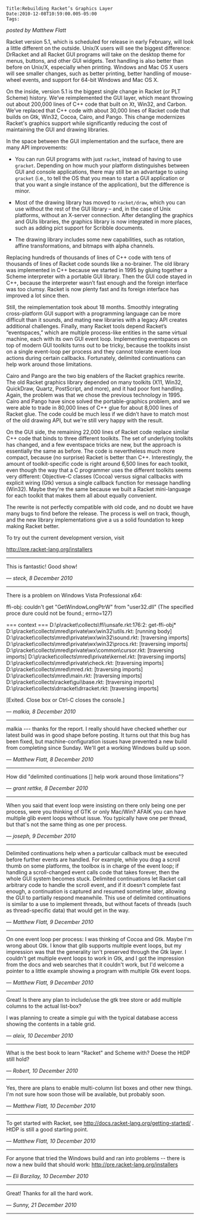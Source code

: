 
    Title:Rebuilding Racket’s Graphics Layer
    Date:2010-12-08T10:59:00.005-05:00
    Tags:

*posted by Matthew Flatt*

Racket version 5.1, which is scheduled for release in early February, will look a little different on the outside. Unix/X users will see the biggest difference: DrRacket and all Racket GUI programs will take on the desktop theme for menus, buttons, and other GUI widgets. Text handling is also better than before on Unix/X, especially when printing. Windows and Mac OS X users will see smaller changes, such as better printing, better handling of mouse-wheel events, and support for 64-bit Windows and Mac OS X.


On the inside, version 5.1 is the biggest single change in Racket (or PLT Scheme) history. We’ve reimplemented the GUI layer, which meant throwing out about 200,000 lines of C++ code that built on Xt, Win32, and Carbon. We’ve replaced that C++ code with about 30,000 lines of Racket code that builds on Gtk, Win32, Cocoa, Cairo, and Pango. This change modernizes Racket's graphics support while significantly reducing the cost of maintaining the GUI and drawing libraries.



In the space between the GUI implementation and the surface, there are many API improvements:


*  You can run GUI programs with just `racket`, instead of having to use `gracket`. Depending on how much your platform distinguishes between GUI and console applications, there may still be an advantage to using `gracket` (i.e., to tell the OS that you mean to start a GUI application or that you want a single instance of the application), but the difference is minor.

*   Most of the drawing library has moved to `racket/draw`, which you can use without the rest of the GUI library – and, in the case of Unix platforms, without an X-server connection. After detangling the graphics and GUIs libraries, the graphics library is now integrated in more places, such as adding pict support for Scribble documents. 

*  The drawing library includes some new capabilities, such as rotation, affine transformations, and bitmaps with alpha channels.

Replacing hundreds of thousands of lines of C++ code with tens of thousands of lines of Racket code sounds like a no-brainer. The old library was implemented in C++ because we started in 1995 by gluing together a Scheme interpreter with a portable GUI library. Then the GUI code stayed in C++, because the interpreter wasn’t fast enough and the foreign interface was too clumsy. Racket is now plenty fast and its foreign interface has improved a lot since then.

Still, the reimplementation took about 18 months. Smoothly integrating cross-platform GUI support with a programming language can be more difficult than it sounds, and mating new libraries with a legacy API creates additional challenges. Finally, many Racket tools depend Racket’s “eventspaces,” which are multiple process-like entities in the same virtual machine, each with its own GUI event loop. Implementing eventspaces on top of modern GUI toolkits turns out to be tricky, because the toolkits insist on a single event-loop per process and they cannot tolerate event-loop actions during certain callbacks. Fortunately, delimited continuations can help work around those limitations.


Cairo and Pango are the two big enablers of the Racket graphics rewrite. The old Racket graphics library depended on many toolkits (X11, Win32, QuickDraw, Quartz, PostScript, and more), and it had poor font handling. Again, the problem was that we chose the previous technology in 1995. Cairo and Pango have since solved the portable-graphics problem, and we were able to trade in 80,000 lines of C++ glue for about 8,000 lines of Racket glue. The code could be much less if we didn’t have to match most of the old drawing API, but we're still very happy with the result.


On the GUI side, the remaining 22,000 lines of Racket code replace similar C++ code that binds to three different toolkits. The set of underlying toolkits has changed, and a few eventspace tricks are new, but the approach is essentially the same as before. The code is nevertheless much more compact, because (no surprise) Racket is better than C++. Interestingly, the amount of toolkit-specific code is right around 6,500 lines for each toolkit, even though the way that a C programmer uses the different toolkits seems very different: Objective-C classes (Cocoa) versus signal callbacks with explicit wiring (Gtk) versus a single callback function for message handling (Win32). Maybe they're the same because we built a Racket mini-language for each toolkit that makes them all about equally convenient.


The rewrite is not perfectly compatible with old code, and no doubt we have many bugs to find before the release. The process is well on track, though, and the new library implementations give a us a solid foundation to keep making Racket better.



To try out the current development version, visit

[http://pre.racket-lang.org/installers
](http://pre.racket-lang.org/installers)

<!-- more -->



* * *

This is fantastic!  Good show!

— *steck, 8 December 2010*

* * *

There is a problem on Windows Vista Professional x64:

ffi-obj: couldn't get "GetWindowLongPtrW" from "user32.dll" (The specified proce
dure could not be found.; errno=127)

 === context ===
D:\p\racket\collects\ffi\unsafe.rkt:176:2: get-ffi-obj*
D:\p\racket\collects\mred\private\wx\win32\utils.rkt: [running body]
D:\p\racket\collects\mred\private\wx\win32\sound.rkt: [traversing imports]
D:\p\racket\collects\mred\private\wx\win32\procs.rkt: [traversing imports]
D:\p\racket\collects\mred\private\wx\common\cursor.rkt: [traversing imports]
D:\p\racket\collects\mred\private\kernel.rkt: [traversing imports]
D:\p\racket\collects\mred\private\check.rkt: [traversing imports]
D:\p\racket\collects\mred\mred.rkt: [traversing imports]
D:\p\racket\collects\mred\main.rkt: [traversing imports]
D:\p\racket\collects\racket\gui\base.rkt: [traversing imports]
D:\p\racket\collects\drracket\drracket.rkt: [traversing imports]


[Exited. Close box or Ctrl-C closes the console.]

— *malkia, 8 December 2010*

* * *

malkia --- thanks for the report. I really should have checked whether our latest build was in good shape before posting. It turns out that this bug has been fixed, but machine-configuration issues have prevented a new build from completing since Sunday. We'll get a working Windows build up soon.

— *Matthew Flatt, 8 December 2010*

* * *

How did "delimited continuations [] help work around those limitations"?

— *grant rettke, 8 December 2010*

* * *

When you said that event loop were insisting on there only being one per process, were you thinking of GTK or only Mac/Win? AFAIK you can have multiple glib event loops without issue. You typically have one per thread, but that's not the same thing as one per process.

— *joseph, 9 December 2010*

* * *

Delimited continuations help when a particular callback must be executed before further events are handled. For example, while you drag a scroll thumb on some platforms, the toolbox is in charge of the event loop; if handling a scroll-changed event calls code that takes forever, then the whole GUI system becomes stuck. Delimited continuations let Racket call arbitrary code to handle the scroll event, and if it doesn't complete fast enough, a continuation is captured and resumed sometime later, allowing the GUI to partially respond meanwhile. This use of delimited continuations is similar to a use to implement threads, but without facets of threads (such as thread-specific data) that would get in the way.

— *Matthew Flatt, 9 December 2010*

* * *

On one event loop per process: I was thinking of Cocoa and Gtk. Maybe I'm wrong about Gtk. I know that glib supports multiple event loops, but my impression was that the generality isn't preserved through the Gtk layer. I couldn't get multiple event loops to work in Gtk, and I got the impression from the docs and web searches that it couldn't work, but I'd welcome a pointer to a little example showing a program with multiple Gtk event loops.

— *Matthew Flatt, 9 December 2010*

* * *

Great! Is there any plan to include/use the gtk tree store or add  multiple columns to the actual list-box?

I was planning to create a simple gui with the typical database access showing the contents in a table grid.

— *aleix, 10 December 2010*

* * *

What is the best book to learn "Racket" and Scheme with? Doese the HtDP still hold?

— *Robert, 10 December 2010*

* * *

Yes, there are plans to enable multi-column list boxes and other new things. I'm not sure how soon those will be available, but probably soon.

— *Matthew Flatt, 10 December 2010*

* * *

To get started with Racket, see http://docs.racket-lang.org/getting-started/ . HtDP is still a good starting point.

— *Matthew Flatt, 10 December 2010*

* * *

For anyone that tried the Windows build and ran into problems -- there is now a new build that should work: http://pre.racket-lang.org/installers

— *Eli Barzilay, 10 December 2010*

* * *

Great! Thanks for all the hard work.

— *Sunny, 21 December 2010*

* * *

